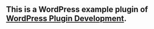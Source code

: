 ## This is a WordPress example plugin of [WordPress Plugin Development](https://stepasidelil.hashnode.dev/wordpress-plugin-development).
